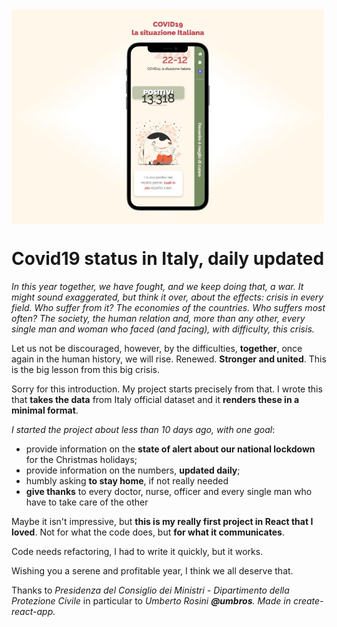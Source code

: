 <img src="/mockup.jpeg" alt="mockup-covid19-italy" width="500" align="center" />

# Covid19 status in Italy, daily updated

*In this year together, we have fought, and we keep doing that, a war. It might sound exaggerated, but think it over, about the effects: crisis in every field. Who suffer from it? The economies of the countries. Who suffers most often? The society, the human relation and, more than any other, every single man and woman who faced (and facing), with difficulty, this crisis.*
> 
Let us not be discouraged, however, by the difficulties, **together**, once again in the human history, we will rise.
Renewed. **Stronger and united**. This is the big lesson from this big crisis.

Sorry for this introduction. My project starts precisely from that.
I wrote this that **takes the data** from Italy official dataset and it **renders these in a minimal format**.

*I started the project about less than 10 days ago, with one goal*:
- provide information on the **state of alert about our national lockdown** for the Christmas holidays;
- provide information on the numbers, **updated daily**;
- humbly asking **to stay home**, if not really needed
- **give thanks** to every doctor, nurse, officer and every single man who have to take care of the other

Maybe it isn't impressive, but **this is my really first project in React that I loved**. Not for what the code does, but **for what it communicates**.

Code needs refactoring, I had to write it quickly, but it works.

Wishing you a serene and profitable year, I think we all deserve that.


Thanks to <em>Presidenza del Consiglio dei Ministri - Dipartimento della Protezione Civile</em> in particular to <em>Umberto Rosini<em> <strong>@umbros</strong>.
Made in create-react-app.
